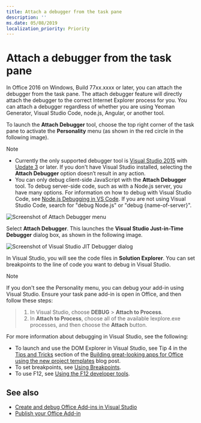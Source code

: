 ```yaml
---
title: Attach a debugger from the task pane
description: ''
ms.date: 05/08/2019
localization_priority: Priority
---
```


# Attach a debugger from the task pane

In Office 2016 on Windows, Build 77xx.xxxx or later, you can attach the debugger from the task pane. The attach debugger feature will directly attach the debugger to the correct Internet Explorer process for you. You can attach a debugger regardless of whether you are using Yeoman Generator, Visual Studio Code, node.js, Angular, or another tool. 

To launch the **Attach Debugger** tool, choose the top right corner of the task pane to activate the **Personality** menu (as shown in the red circle in the following image).   

> [!NOTE]
> - Currently the only supported debugger tool is [Visual Studio 2015](https://www.visualstudio.com/downloads/) with [Update 3](https://msdn.microsoft.com/library/mt752379.aspx) or later. If you don't have Visual Studio installed, selecting the **Attach Debugger** option doesn’t result in any action.   
> - You can only debug client-side JavaScript with the **Attach Debugger** tool. To debug server-side code, such as with a Node.js server, you have many options. For information on how to debug with Visual Studio Code, see [Node.js Debugging in VS Code](https://code.visualstudio.com/docs/nodejs/nodejs-debugging). If you are not using Visual Studio Code, search for "debug Node.js" or "debug {name-of-server}".

![Screenshot of Attach Debugger menu](../images/attach-debugger.png)

Select **Attach Debugger**. This launches the **Visual Studio Just-in-Time Debugger** dialog box, as shown in the following image. 

![Screenshot of Visual Studio JIT Debugger dialog](../images/visual-studio-debugger.png)

In Visual Studio, you will see the code files in **Solution Explorer**.   You can set breakpoints to the line of code you want to debug in Visual Studio.

> [!NOTE]
> If you don't see the Personality menu, you can debug your add-in using Visual Studio. Ensure your task pane add-in is open in Office, and then follow these steps:

> 1. In Visual Studio, choose **DEBUG** > **Attach to Process**.
> 2. In **Attach to Process**, choose all of the available Iexplore.exe processes, and then choose the **Attach** button.

For more information about debugging in Visual Studio, see the following:

-	To launch and use the DOM Explorer in Visual Studio, see Tip 4 in the [Tips and Tricks](https://blogs.msdn.microsoft.com/officeapps/2013/04/16/building-great-looking-apps-for-office-using-the-new-project-templates/#tips_tricks) section of the [Building great-looking apps for Office using the new project templates](https://blogs.msdn.microsoft.com/officeapps/2013/04/16/building-great-looking-apps-for-office-using-the-new-project-templates) blog post.
-	To set breakpoints, see [Using Breakpoints](/visualstudio/debugger/using-breakpoints?view=vs-2015).
-	To use F12, see [Using the F12 developer tools](/previous-versions/windows/internet-explorer/ie-developer/samples/bg182326(v=vs.85)).

## See also

- [Create and debug Office Add-ins in Visual Studio](../develop/create-and-debug-office-add-ins-in-visual-studio.md)
- [Publish your Office Add-in](../publish/publish.md)
